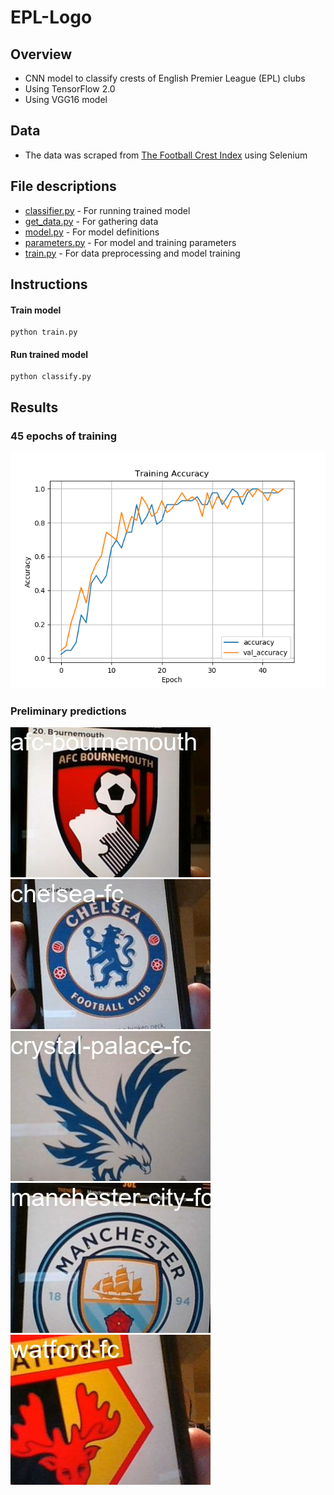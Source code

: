 # EPL-Logo
## Overview
* CNN model to classify crests of English Premier League (EPL) clubs
* Using TensorFlow 2.0
* Using VGG16 model

## Data
* The data was scraped from [The Football Crest Index](https://thefootballcrestindex.com/blogs/premier-league-clubs) using Selenium

## File descriptions
* [classifier.py](https://github.com/mikepatel/EPL-Logo/blob/master/classifier.py) - For running trained model
* [get_data.py](https://github.com/mikepatel/EPL-Logo/blob/master/data/get_data.py) - For gathering data
* [model.py](https://github.com/mikepatel/EPL-Logo/blob/master/model.py) - For model definitions
* [parameters.py](https://github.com/mikepatel/EPL-Logo/blob/master/parameters.py) - For model and training parameters
* [train.py](https://github.com/mikepatel/EPL-Logo/blob/master/train.py) - For data preprocessing and model training

## Instructions
#### Train model
```
python train.py
```

#### Run trained model
```
python classify.py
```

## Results
### 45 epochs of training
![45 epochs](https://github.com/mikepatel/EPL-Logo/blob/master/training.png)

### Preliminary predictions
![bournemouth](https://github.com/mikepatel/EPL-Logo/blob/master/results/predicted_bournemouth.jpg)
![chelsea](https://github.com/mikepatel/EPL-Logo/blob/master/results/predicted_chelsea.jpg)
![crystal palace](https://github.com/mikepatel/EPL-Logo/blob/master/results/predicted_cp.jpg)
![man city](https://github.com/mikepatel/EPL-Logo/blob/master/results/predicted_mancity.jpg)
![watford](https://github.com/mikepatel/EPL-Logo/blob/master/results/predicted_watford.jpg)
